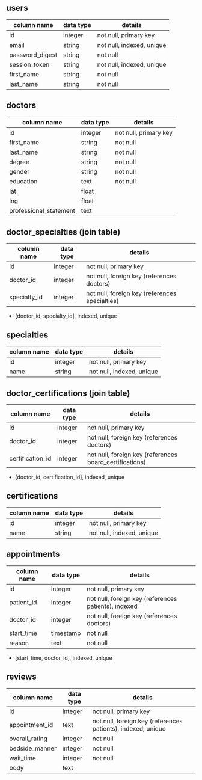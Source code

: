 ## users
column name     | data type | details
----------------|-----------|-----------------------
id              | integer   | not null, primary key
email           | string    | not null, indexed, unique
password_digest | string    | not null
session_token   | string    | not null, indexed, unique
first_name      | string    | not null
last_name       | string    | not null

## doctors
column name            | data type  | details
-----------------------|------------|-----------------
id                     | integer    | not null, primary key
first_name             | string     | not null
last_name              | string     | not null
degree                 | string     | not null
gender                 | string     | not null
education              | text       | not null
lat                    | float      |
lng                    | float      |
professional_statement | text       |

## doctor_specialties (join table)
column name      | data type | details
-----------------|-----------|------------------
id               | integer   | not null, primary key
doctor_id        | integer   | not null, foreign key (references doctors)
specialty_id     | integer   | not null, foreign key (references specialties)
- [doctor_id, specialty_id], indexed, unique

## specialties
column name  | data type | details
-------------|-----------|------------------
id           | integer   | not null, primary key
name         | string    | not null, indexed, unique

## doctor_certifications (join table)
column name      | data type | details
-----------------|-----------|------------------
id               | integer   | not null, primary key
doctor_id        | integer   | not null, foreign key (references doctors)
certification_id | integer   | not null, foreign key (references board_certifications)
- [doctor_id, certification_id], indexed, unique

## certifications
column name | data type | details
------------|-----------|------------------
id          | integer   | not null, primary key
name        | string    | not null, indexed, unique

## appointments
column name         | data type | details
--------------------|-----------|-----------------------
id                  | integer   | not null, primary key
patient_id          | integer   | not null, foreign key (references patients), indexed
doctor_id           | integer   | not null, foreign key (references doctors)
start_time          | timestamp | not null
reason              | text      | not null
- [start_time, doctor_id], indexed, unique

## reviews
column name    | data type | details
---------------|-----------|-----------------------
id             | integer   | not null, primary key
appointment_id | text      | not null, foreign key (references patients), indexed, unique
overall_rating | integer   | not null
bedside_manner | integer   | not null
wait_time      | integer   | not null
body           | text      |
